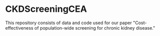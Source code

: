 # CKDScreeningCEA
This repository consists of data and code used for our paper "Cost-effectiveness of population-wide screening for chronic kidney disease." 
